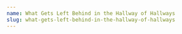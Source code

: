 ```yaml
---
name: What Gets Left Behind in the Hallway of Hallways
slug: what-gets-left-behind-in-the-hallway-of-hallways
---
```



